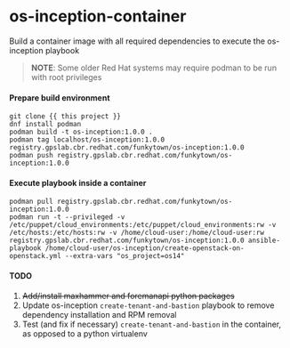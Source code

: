 # os-inception-container

Build a container image with all required dependencies to execute the os-inception playbook

> **NOTE**: Some older Red Hat systems may require podman to be run with root privileges

#### Prepare build environment

```
git clone {{ this project }}
dnf install podman
podman build -t os-inception:1.0.0 .
podman tag localhost/os-inception:1.0.0 registry.gpslab.cbr.redhat.com/funkytown/os-inception:1.0.0
podman push registry.gpslab.cbr.redhat.com/funkytown/os-inception:1.0.0
```

#### Execute playbook inside a container

```
podman pull registry.gpslab.cbr.redhat.com/funkytown/os-inception:1.0.0
podman run -t --privileged -v /etc/puppet/cloud_environments:/etc/puppet/cloud_environments:rw -v /etc/hosts:/etc/hosts:rw -v /home/cloud-user:/home/cloud-user:rw registry.gpslab.cbr.redhat.com/funkytown/os-inception:1.0.0 ansible-playbook /home/cloud-user/os-inception/create-openstack-on-openstack.yml --extra-vars "os_project=os14"
```

#### TODO
1. ~~Add/install maxhammer and foremanapi python packages~~
1. Update os-inception `create-tenant-and-bastion` playbook to remove dependency installation and RPM removal
1. Test (and fix if necessary) `create-tenant-and-bastion` in the container, as opposed to a python virtualenv
